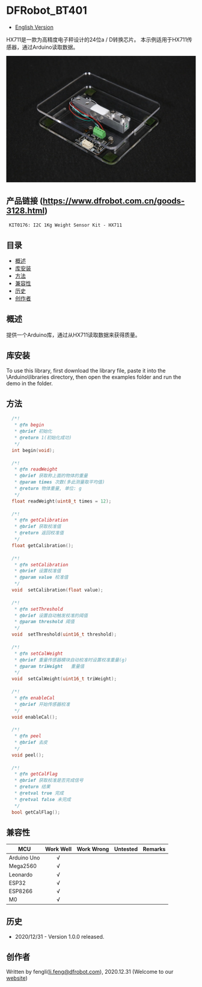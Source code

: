 # DFRobot_BT401
- [English Version](./README.md)

HX711是一款为高精度电子秤设计的24位a / D转换芯片。
本示例适用于HX711传感器，通过Arduino读取数据。


![Product Image](./resources/images/KIT0176.png)

## 产品链接 (https://www.dfrobot.com.cn/goods-3128.html)
     KIT0176: I2C 1Kg Weight Sensor Kit - HX711
	 
## 目录

  * [概述](#概述)
  * [库安装](#库安装)
  * [方法](#方法)
  * [兼容性](#兼容性)
  * [历史](#历史)
  * [创作者](#创作者)
## 概述
提供一个Arduino库，通过从HX711读取数据来获得质量。

## 库安装

To use this library, first download the library file, paste it into the \Arduino\libraries directory, then open the examples folder and run the demo in the folder.

## 方法
```C++
  /*!
   * @fn begin
   * @brief 初始化
   * @return 1(初始化成功)
   */
  int begin(void);
  
  /*!
   * @fn readWeight
   * @brief 获取称上面的物体的重量
   * @param times 次数(多此测量取平均值)
   * @return 物体重量, 单位: g
   */
  float readWeight(uint8_t times = 12);
  
  /*!
   * @fn getCalibration
   * @brief 获取校准值 
   * @return 返回校准值
   */
  float getCalibration();

  /*!
   * @fn setCalibration
   * @brief 设置校准值
   * @param value 校准值
   */
  void  setCalibration(float value);

  /*!
   * @fn setThreshold
   * @brief 设置自动触发校准的阈值
   * @param threshold 阈值
   */
  void  setThreshold(uint16_t threshold);
  
  /*!
   * @fn setCalWeight
   * @brief 重量传感器模块自动校准时设置校准重量(g)
   * @param triWeight   重量值
   */
  void  setCalWeight(uint16_t triWeight);
  
  /*!
   * @fn enableCal
   * @brief 开始传感器校准
   */
  void enableCal();
  
  /*!
   * @fn peel
   * @brief 去皮
   */
  void peel();
  
  /*!
   * @fn getCalFlag
   * @brief 获取校准是否完成信号
   * @return 结果
   * @retval true 完成
   * @retval false 未完成
   */
  bool getCalFlag();
```

## 兼容性

MCU                | Work Well    | Work Wrong   | Untested    | Remarks
------------------ | :----------: | :----------: | :---------: | -----
Arduino Uno        |      √       |              |             | 
Mega2560        |      √       |              |             | 
Leonardo        |      √       |              |             | 
ESP32        |      √       |              |             | 
ESP8266        |      √       |              |             | 
M0        |      √       |              |             | 


## 历史

- 2020/12/31 - Version 1.0.0 released.

## 创作者

Written by fengli(li.feng@dfrobot.com), 2020.12.31 (Welcome to our [website](https://www.dfrobot.com/))
